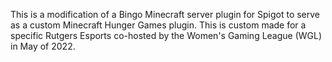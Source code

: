 This is a modification of a Bingo Minecraft server plugin for Spigot to serve as a custom Minecraft Hunger Games plugin. This is custom made for a specific Rutgers Esports co-hosted by the Women's Gaming League (WGL) in May of 2022. 
